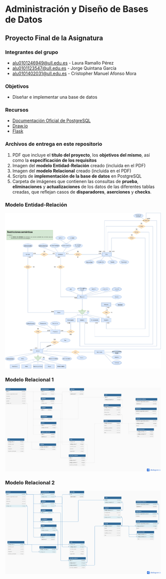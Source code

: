 # Administración y Diseño de Bases de Datos
## Proyecto Final de la Asignatura
### Integrantes del grupo
- alu0101246949@ull.edu.es - Laura Ramallo Pérez
- alu0101123547@ull.edu.es - Jorge Quintana García 
- alu0101402031@ull.edu.es - Cristopher Manuel Afonso Mora
### Objetivos
- Diseñar e implementar una base de datos
### Recursos
- [Documentación Oficial de PostgreSQL](https://www.postgresql.org/docs/current/index.html)
- [Draw.io](https://app.diagrams.net/)
- [Flask](https://flask.palletsprojects.com/en/3.0.x/)
### Archivos de entrega en este repositorio
1. PDF que incluye el **título del proyecto**, los **objetivos del mismo**, así como la **especificación de los requisitos**
2. Imagen del **modelo Entidad-Relación** creado (incluida en el PDF)
3. Imagen del **modelo Relacional** creado (incluida en el PDF)
4. Scripts de **implementación de la base de datos** en PostgreSQL
5. Carpeta de imágenes que contienen las consultas de **prueba**, **eliminaciones** y **actualizaciones** de los datos de las diferentes tablas creadas, que reflejan casos de **disparadores**, **aserciones** y **checks**.
### Modelo Entidad-Relación
![](https://raw.githubusercontent.com/CristopherAfonso/ADBD-Proyecto-Final/main/Diagramas/ZoologicoDiagramaE-R.png)
### Modelo Relacional 1
![](https://raw.githubusercontent.com/CristopherAfonso/ADBD-Proyecto-Final/main/Diagramas/ZoologicoDiagramaRelacional1.png)
### Modelo Relacional 2
![](https://raw.githubusercontent.com/CristopherAfonso/ADBD-Proyecto-Final/main/Diagramas/ZoologicoDiagramaRelacional2.png)